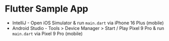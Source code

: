 # Flutter Sample App

- IntelliJ - Open iOS Simulator & run `main.dart` via iPhone 16 Plus (mobile)
- Android Studio - Tools > Device Manager > Start / Play Pixel 9 Pro & run `main.dart` via Pixel 9 Pro (mobile)